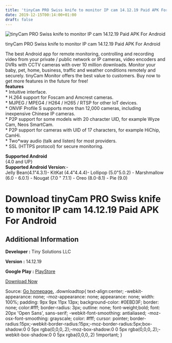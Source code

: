 ```yaml
---
title: 'tinyCam PRO Swiss knife to monitor IP cam 14.12.19 Paid APK For Android'
date: 2019-12-15T00:14:00+01:00
draft: false
---
```


![tinyCam PRO Swiss knife to monitor IP cam 14.12.19 Paid APK For Android](https://i0.wp.com/apkhome.net/wp-content/uploads/2019/12/tinyCam-PRO-Swiss-knife-to-monitor-IP-cam-14.12.19-Paid.png "tinyCam PRO Swiss knife to monitor IP cam 14.12.19 Paid APK For Android")

  

tinyCam PRO Swiss knife to monitor IP cam 14.12.19 Paid APK For Android

The best Android app for remote monitoring, controlling and recording video from your private / public network or IP cameras, video encoders and DVRs with CCTV cameras with over 10 million downloads. Monitor your baby, pet, home, business, traffic and weather conditions remotely and securely. tinyCam Monitor offers the best value to customers. Buy now to get more features in the future for free!  
**features**  
\* Intuitive interface.  
\* H.264 support for Foscam and Amcrest cameras.  
\* MJPEG / MPEG4 / H264 / H265 / RTSP for other IoT devices.  
\* ONVIF Profile S supports more than 12,000 cameras, including inexpensive Chinese IP cameras.  
\* P2P support for some models with 20 character UID, for example Wyze Cam, Neos SmartCam.  
\* P2P support for cameras with UID of 17 characters, for example HiChip, CamHi.  
\* Two\*way audio (talk and listen) for most providers.  
\* SSL (HTTPS protocol) for secure monitoring.

**Supported Android**  
{4.0 and UP}  
**Supported Android Version**:-  
Jelly Bean(4.1"4.3.1)- KitKat (4.4"4.4.4)- Lollipop (5.0"5.0.2) - Marshmallow (6.0 - 6.0.1) - Nougat (7.0 " 7.1.1) - Oreo (8.0-8.1) - Pie (9.0)

Download tinyCam PRO Swiss knife to monitor IP cam 14.12.19 Paid APK For Android
================================================================================

Additional Information
----------------------

**Developer :** Tiny Solutions LLC

**Version :** 14.12.19

**Google Play :** [PlayStore](https://play.google.com/store/apps/details?id=com.alexvas.dvr.pro)

  

[Download Now](https://store4app.co/post/tinycam-pro-swiss-knife-to-monitor-ip-cam-14-12-19-paid-apk-for-android_1576349787)

  
Source: [Go homepage.](https://store4app.co/post/tinycam-pro-swiss-knife-to-monitor-ip-cam-14-12-19-paid-apk-for-android_1576349787) .downloadtop{ text-align:center; -webkit-appearance: none; -moz-appearance: none; appearance: none; width: 100%; padding: 9px 9px 11px 13px; background-color: #0EBD3F; border: none; color:#fff; border-radius: 3px; outline: none; font-weight;bold; font: 20px 'Open Sans', sans-serif; -webkit-font-smoothing: antialiased; -moz-osx-font-smoothing: grayscale; color: #fff; cursor: pointer; border-radius:15px;-webkit-border-radius:15px;-moz-border-radius:5px;box-shadow:0 0 5px rgba(0,0,0,.2);-moz-box-shadow:0 0 5px rgba(0,0,0,.2);-webkit-box-shadow:0 0 5px rgba(0,0,0,.2) !important; }